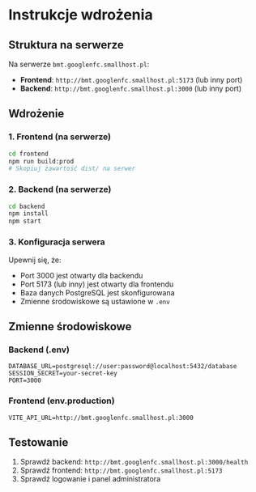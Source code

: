 # Instrukcje wdrożenia

## Struktura na serwerze

Na serwerze `bmt.googlenfc.smallhost.pl`:

- **Frontend**: `http://bmt.googlenfc.smallhost.pl:5173` (lub inny port)
- **Backend**: `http://bmt.googlenfc.smallhost.pl:3000` (lub inny port)

## Wdrożenie

### 1. Frontend (na serwerze)
```bash
cd frontend
npm run build:prod
# Skopiuj zawartość dist/ na serwer
```

### 2. Backend (na serwerze)
```bash
cd backend
npm install
npm start
```

### 3. Konfiguracja serwera

Upewnij się, że:
- Port 3000 jest otwarty dla backendu
- Port 5173 (lub inny) jest otwarty dla frontendu
- Baza danych PostgreSQL jest skonfigurowana
- Zmienne środowiskowe są ustawione w `.env`

## Zmienne środowiskowe

### Backend (.env)
```
DATABASE_URL=postgresql://user:password@localhost:5432/database
SESSION_SECRET=your-secret-key
PORT=3000
```

### Frontend (env.production)
```
VITE_API_URL=http://bmt.googlenfc.smallhost.pl:3000
```

## Testowanie

1. Sprawdź backend: `http://bmt.googlenfc.smallhost.pl:3000/health`
2. Sprawdź frontend: `http://bmt.googlenfc.smallhost.pl:5173`
3. Sprawdź logowanie i panel administratora 